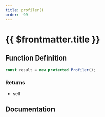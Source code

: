 ```yaml
---
title: profiler()
order: -99
---
```


# {{ $frontmatter.title }}

## Function Definition

```ts
const result = new protected Profiler();
```

### Returns

* self

## Documentation

<!--@include: ./parts/profiler.md-->
